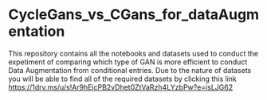 # CycleGans_vs_CGans_for_dataAugmentation
This repository contains all the notebooks and datasets used to conduct the expetiment of comparing which type of GAN is more efficient to conduct Data Augmentation from conditional entries. Due to the nature of datasets you will be able to find all of the required datasets by clicking this link https://1drv.ms/u/s!Ar9hEjcPB2vDhet0ZtVaRzh4LYzbPw?e=isLJG62
